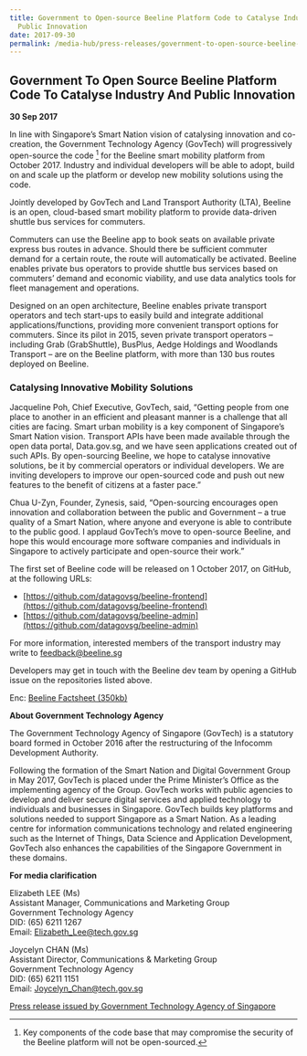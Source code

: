 ```yaml
---
title: Government to Open-source Beeline Platform Code to Catalyse Industry and
  Public Innovation
date: 2017-09-30
permalink: /media-hub/press-releases/government-to-open-source-beeline-platform-code-to-catalyse-industry-and-public-innovation/
---
```

## Government To Open Source Beeline Platform Code To Catalyse Industry And Public Innovation

**30 Sep 2017**

In line with Singapore’s Smart Nation vision of catalysing innovation and co-creation, the Government Technology Agency (GovTech) will progressively open-source the code [^1] for the Beeline smart mobility platform from October 2017. Industry and individual developers will be able to adopt, build on and scale up the platform or develop new mobility solutions using the code.

Jointly developed by GovTech and Land Transport Authority (LTA), Beeline is an open, cloud-based smart mobility platform to provide data-driven shuttle bus services for commuters.

Commuters can use the Beeline app to book seats on available private express bus routes in advance. Should there be sufficient commuter demand for a certain route, the route will automatically be activated. Beeline enables private bus operators to provide shuttle bus services based on commuters’ demand and economic viability, and use data analytics tools for fleet management and operations.

Designed on an open architecture, Beeline enables private transport operators and tech start-ups to easily build and integrate additional applications/functions, providing more convenient transport options for commuters. Since its pilot in 2015, seven private transport operators – including Grab (GrabShuttle), BusPlus, Aedge Holdings and Woodlands Transport – are on the Beeline platform, with more than 130 bus routes deployed on Beeline.

### Catalysing Innovative Mobility Solutions

Jacqueline Poh, Chief Executive, GovTech, said, “Getting people from one place to another in an efficient and pleasant manner is a challenge that all cities are facing. Smart urban mobility is a key component of Singapore’s Smart Nation vision. Transport APIs have been made available through the open data portal, Data.gov.sg, and we have seen applications created out of such APIs. By open-sourcing Beeline, we hope to catalyse innovative solutions, be it by commercial operators or individual developers. We are inviting developers to improve our open-sourced code and push out new features to the benefit of citizens at a faster pace.”

Chua U-Zyn, Founder, Zynesis, said, “Open-sourcing encourages open innovation and collaboration between the public and Government – a true quality of a Smart Nation, where anyone and everyone is able to contribute to the public good. I applaud GovTech’s move to open-source Beeline, and hope this would encourage more software companies and individuals in Singapore to actively participate and open-source their work.”

The first set of Beeline code will be released on 1 October 2017, on GitHub, at the following URLs:

* [https://github.com/datagovsg/beeline-frontend](https://github.com/datagovsg/beeline-frontend)
* [https://github.com/datagovsg/beeline-admin](https://github.com/datagovsg/beeline-admin)

For more information, interested members of the transport industry may write to  [feedback@beeline.sg](mailto:feedback@beeline.sg)

Developers may get in touch with the Beeline dev team by opening a GitHub issue on the repositories listed above.

Enc: [Beeline Factsheet (350kb)](/files/press-releases/2017/beeline-factsheet-october-2017.pdf)

[^1]: Key components of the code base that may compromise the security of the Beeline platform will not be open-sourced.

**About Government Technology Agency**

The Government Technology Agency of Singapore (GovTech) is a statutory board formed in October 2016 after the restructuring of the Infocomm Development Authority.

Following the formation of the Smart Nation and Digital Government Group in May 2017, GovTech is placed under the Prime Minister’s Office as the implementing agency of the Group. GovTech works with public agencies to develop and deliver secure digital services and applied technology to individuals and businesses in Singapore. GovTech builds key platforms and solutions needed to support Singapore as a Smart Nation. As a leading centre for information communications technology and related engineering such as the Internet of Things, Data Science and Application Development, GovTech also enhances the capabilities of the Singapore Government in these domains.

**For media clarification**

Elizabeth LEE (Ms)  
Assistant Manager, Communications and Marketing Group  
Government Technology Agency  
DID: (65) 6211 1267  
Email: [Elizabeth_Lee@tech.gov.sg](mailto:Elizabeth_Lee@tech.gov.sg)  
  
Joycelyn CHAN (Ms)  
Assistant Director, Communications & Marketing Group  
Government Technology Agency  
DID: (65) 6211 1151  
Email: [Joycelyn_Chan@tech.gov.sg](mailto:Joycelyn_Chan@tech.gov.sg)

[Press release issued by Government Technology Agency of Singapore](https://www.tech.gov.sg/media/media-releases/government-to-open-source-beeline-platform-code-to-catalyse-industry-and-public-innovation)